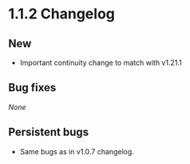 # 1.1.2 Changelog

## New

- Important continuity change to match with v1.21.1

## Bug fixes

*None*

## Persistent bugs

- Same bugs as in v1.0.7 changelog.


